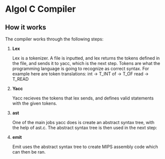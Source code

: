 # Algol C Compiler



## How it works
The compiler works through the following steps:
1. **Lex**

   Lex is a tokenizer. A file is inputted, and lex returns the tokens defined in the file, and sends it to yacc, which is the next step.
    Tokens are what the programming language is going to recognize as correct syntax. For example here are token translations: 
    int  ->  T_INT
    of   ->  T_OF
    read ->  T_READ

2. **Yacc**
   
    Yacc recieves the tokens that lex sends, and defines valid statements with the given tokens. 


3. **ast**
   
    One of the main jobs yacc does is create an abstract syntax tree, with the help of ast.c. The abstract syntax tree is then used
    in the next step:

4. **emit**
   
    Emit uses the abstract syntax tree to create MIPS assembly code which can then be ran.
